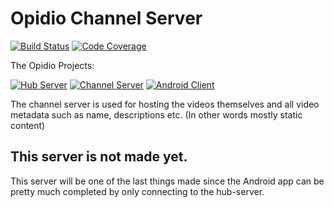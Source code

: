# Opidio Channel Server
[![Build Status](https://img.shields.io/circleci/project/opidio/channel-server.svg?style=flat-square)](https://circleci.com/gh/opidio/channel-server)
[![Code Coverage](https://img.shields.io/coveralls/opidio/channel-server.svg?style=flat-square)](https://coveralls.io/r/opidio/channel-server)

The Opidio Projects:

[![Hub Server](https://img.shields.io/badge/opidio-hub--server-lightgray.svg?style=flat-square)](https://github.com/opidio/hub-server)
[![Channel Server](https://img.shields.io/badge/opidio-channel--server-blue.svg?style=flat-square)](https://github.com/opidio/channel-server)
[![Android Client](https://img.shields.io/badge/opidio-android--client-lightgray.svg?style=flat-square)](https://github.com/opidio/android-client)

The channel server is used for hosting the videos themselves and all video
metadata such as name, descriptions etc. (In other words mostly static content)

## This server is not made yet.
This server will be one of the last things made since the Android app can be pretty
much completed by only connecting to the hub-server.
